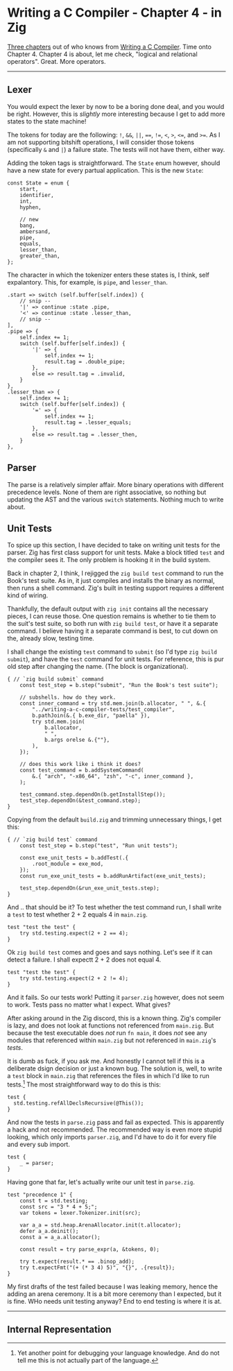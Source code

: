 # Writing a C Compiler - Chapter 4 - in Zig

<!-- Done Date: 2025-05-17 -->

[Three chapters](c3.md) out of who knows from [Writing a C Compiler](https://norasandler.com/2022/03/29/Write-a-C-Compiler-the-Book.html). Time onto Chapter 4. Chapter 4 is about, let me check, "logical and relational operators". Great. More operators.

---

## Lexer

You would expect the lexer by now to be a boring done deal, and you would be right. However, this is _slightly_ more interesting because I get to add more states to the state machine!

The tokens for today are the following: `!`, `&&`, `||`, `==`, `!=`, `<`, `>`, `<=`, and `>=`. As I am not supporting bitshift operations, I will consider those tokens (specifically `&` and `|`) a failure state. The tests will not have them, either way.

Adding the token tags is straightforward. The `State` enum however, should have a new state for every partual application. This is the new `State`:

```zig
const State = enum {
    start,
    identifier,
    int,
    hyphen,

    // new
    bang,
    ambersand,
    pipe,
    equals,
    lesser_than,
    greater_than,
};
```

The character in which the tokenizer enters these states is, I think, self expalantory. This, for example, is `pipe`, and `lesser_than`.

```zig
.start => switch (self.buffer[self.index]) {
    // snip --
    '|' => continue :state .pipe,
    '<' => continue :state .lesser_than,
    // snip --
],
.pipe => {
    self.index += 1;
    switch (self.buffer[self.index]) {
        '|' => {
            self.index += 1;
            result.tag = .double_pipe;
        },
        else => result.tag = .invalid,
    }
},
.lesser_than => {
    self.index += 1;
    switch (self.buffer[self.index]) {
        '=' => {
            self.index += 1;
            result.tag = .lesser_equals;
        },
        else => result.tag = .lesser_then,
    }
},
```

## Parser

The parse is a relatively simpler affair. More binary operations with different precedence levels. None of them are right associative, so nothing but updating the AST and the various `switch` statements. Nothing much to write about.

## Unit Tests

To spice up this section, I have decided to take on writing unit tests for the parser. Zig has first class support for unit tests. Make a block titled `test` and the compiler sees it. The only problem is hooking it in the build system.

Back in chapter 2, I think, I rejigged the `zig build test` command to run the Book's test suite. As in, it just compiles and installs the binary as normal, then runs a shell command. Zig's built in testing support requires a different kind of wiring.

Thankfully, the default output with `zig init` contains all the necessary pieces, I can reuse those. One question remains is whether to tie them to the suit's test suite, so both run with `zig build test`, or have it a separate command. I believe having it a separate command is best, to cut down on the, already slow, testing time.

I shall change the existing `test` command to `submit` (so I'd type `zig build submit`), and have the `test` command for unit tests. For reference, this is pur old step after changing the name. (The block is organizational).

```zig
{ // `zig build submit` command
    const test_step = b.step("submit", "Run the Book's test suite");

    // subshells. how do they work.
    const inner_command = try std.mem.join(b.allocator, " ", &.{
        "../writing-a-c-compiler-tests/test_compiler",
        b.pathJoin(&.{ b.exe_dir, "paella" }),
        try std.mem.join(
            b.allocator,
            " ",
            b.args orelse &.{""},
        ),
    });

    // does this work like i think it does?
    const test_command = b.addSystemCommand(
        &.{ "arch", "-x86_64", "zsh", "-c", inner_command },
    );

    test_command.step.dependOn(b.getInstallStep());
    test_step.dependOn(&test_command.step);
}
```

Copying from the default `build.zig` and trimming unnecessary things, I get this:

```zig
{ // `zig build test` command
    const test_step = b.step("test", "Run unit tests");

    const exe_unit_tests = b.addTest(.{
        .root_module = exe_mod,
    });
    const run_exe_unit_tests = b.addRunArtifact(exe_unit_tests);

    test_step.dependOn(&run_exe_unit_tests.step);
}
```

And .. that should be it? To test whether the test command run, I shall write a `test` to test whether 2 + 2 equals 4 in `main.zig`.

```zig
test "test the test" {
    try std.testing.expect(2 + 2 == 4);
}
```

Ok `zig build test` comes and goes and says nothing. Let's see if it can detect a failure. I shall expectt 2 + 2 does not equal 4.

```zig
test "test the test" {
    try std.testing.expect(2 + 2 != 4);
}
```

And it fails. So our tests work! Putting it `parser.zig` however, does not seem to work. Tests pass no matter what I expect. What gives?

After asking around in the Zig discord, this is a known thing.  Zig's compiler is lazy, and does not look at functions not referenced from `main.zig`. But because the test executable does *not* run `fn main`, it does *not* see any modules that referenced within `main.zig` but not referenced in `main.zig`'s *tests*.

It is dumb as fuck, if you ask me. And honestly I cannot tell if this is a deliberate dsign decision or just a known bug. The solution is, well, to write a `test` block in `main.zig` that references the files in which I'd like to run tests.[^language] The most straightforward way to do this is this:

[^language]: Yet another point for debugging your language knowledge. And do not tell me this is not actually part of the language.

```zig
test {
  std.testing.refAllDeclsRecursive(@This());
}
```

And now the tests in `parse.zig` pass and fail as expected. This is apparently a hack and not recommended. The recommended way is even more stupid looking, which only imports `parser.zig`, and I'd have to do it for every file and every sub import.

```zig
test {
    _ = parser;
}
```

Having gone that far, let's actually write our unit test in `parse.zig`.

```zig
test "precedence 1" {
    const t = std.testing;
    const src = "3 * 4 + 5;";
    var tokens = lexer.Tokenizer.init(src);

    var a_a = std.heap.ArenaAllocator.init(t.allocator);
    defer a_a.deinit();
    const a = a_a.allocator();

    const result = try parse_expr(a, &tokens, 0);

    try t.expect(result.* == .binop_add);
    try t.expectFmt("(+ (* 3 4) 5)", "{}", .{result});
}
```

My first drafts of the test failed because I was leaking memory, hence the adding an arena ceremony. It is a bit more ceremony than I expected, but it is fine. WHo needs unit testing anyway? End to end testing is where it is at.

---

## Internal Representation
